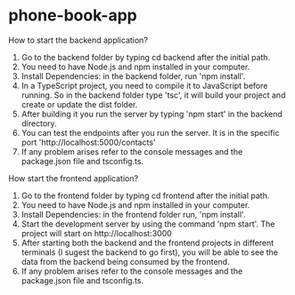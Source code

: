 # phone-book-app

How to start the backend application?

1. Go to the backend folder by typing cd backend after the initial path.
2. You need to have Node.js and npm installed in your computer.
3. Install Dependencies: in the backend folder, run 'npm install'.
4. In a TypeScript project, you need to compile it to JavaScript before running. So in the backend folder type 'tsc', it will build your project and create or update the dist folder.
5. After building it you run the server by typing 'npm start' in the backend directory.
6. You can test the endpoints after you run the server. It is in the specific port 'http://localhost:5000/contacts'
7. If any problem arises refer to the console messages and the package.json file and tsconfig.ts.

How start the frontend application?

1. Go to the frontend folder by typing cd frontend after the initial path.
2. You need to have Node.js and npm installed in your computer.
3. Install Dependencies: in the frontend folder run, 'npm install'.
4. Start the development server by using the command 'npm start'. The project will start on http://localhost:3000
5. After starting both the backend and the frontend projects in different terminals (I sugest the backend to go first), you will be able to see the data from the backend being consumed by the frontend.
6. If any problem arises refer to the console messages and the package.json file and tsconfig.ts.
